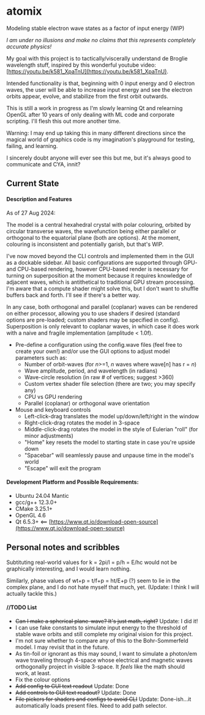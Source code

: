 # atomix
Modeling stable electron wave states as a factor of input energy (WIP)

_I am under no illusions and make no claims that this represents completely accurate physics!_

My goal with this project is to tactically/viscerally understand de Broglie wavelength stuff, inspired by this wonderful youtube video: [https://youtu.be/k581_XpaTnU](https://youtu.be/k581_XpaTnU).

Intended functionality is that, beginning with 0 input energy and 0 electron waves, the user will be able to increase input energy and see the electron orbits appear, evolve, and stabilize from the first orbit outwards.

This is still a work in progress as I'm slowly learning Qt and relearning OpenGL after 10 years of only dealing with ML code and corporate scripting. I'll flesh this out more another time.

Warning: I may end up taking this in many different directions since the magical world of graphics code is my imagination's playground for testing, failing, and learning.

I sincerely doubt anyone will ever see this but me, but it's always good to communicate and CYA, innit?

## Current State

#### Description and Features
As of 27 Aug 2024:

The model is a central hexahedral crystal with polar colouring, orbited by circular transverse waves, the wavefunction being either parallel or orthogonal to the equatorial plane (both are options). At the moment, colouring is inconsistent and potentially garish, but that's WIP.

I've now moved beyond the CLI controls and implemented them in the GUI as a dockable sidebar. All basic configurations are supported through GPU- and CPU-based rendering, however CPU-based render is necessary for turning on superposition at the moment because it requires knowledge of adjacent waves, which is antithetical to traditional GPU stream processing. I'm aware that a compute shader might solve this, but I don't want to shuffle buffers back and forth. I'll see if there's a better way.

In any case, both orthogonal and parallel (coplanar) waves can be rendered on either processor, allowing you to use shaders if desired (standard options are pre-loaded; custom shaders may be specified in config). Superposition is only relevant to coplanar waves, in which case it does work with a naive and fragile implementation (amplitude < 1.0f).

* Pre-define a configuration using the config.wave files (feel free to create your own!) and/or use the GUI options to adjust model parameters such as:
  * Number of orbit-waves (for *n*>=1, *n* waves where wave[*n*] has r = *n*)
  * Wave amplitude, period, and wavelength (in radians)
  * Wave-circle resolution (in raw \# of vertices; suggest >360)
  * Custom vertex shader file selection (there are two; you may specify any)
  * CPU vs GPU rendering
  * Parallel (coplanar) or orthogonal wave orientation
* Mouse and keyboard controls
  * Left-click-drag translates the model up/down/left/right in the window
  * Right-click-drag rotates the model in 3-space
  * Middle-click-drag rotates the model in the style of Eulerian "roll" (for minor adjustments)
  * "Home" key resets the model to starting state in case you're upside down
  * "Spacebar" will seamlessly pause and unpause time in the model's world
  * "Escape" will exit the program
 
#### Development Platform and Possible Requirements:
- Ubuntu 24.04 Mantic
- gcc/g++ 12.3.0+
- CMake 3.25.1+
- OpenGL 4.6
- Qt 6.5.3+  <== [https://www.qt.io/download-open-source](https://www.qt.io/download-open-source)

## Personal notes and scribbles

Subtituting real-world values for k = 2pi/l = p/h = E/hc would not be graphically interesting, and I would learn nothing.

Similarly, phase values of wt+p = t/f+p = ht/E+p (?) seem to lie in the complex plane, and I do not hate myself that much, yet. (Update: I think I will actually tackle this.)

#### //TODO List
* ~~Can I make a spherical plane-wave? It's just math, right?~~ Update: I did it!
* I can use fake constants to simulate input energy to the threshold of stable wave orbits and still complete my original vision for this project.
* I'm not sure whether to compare any of this to the Bohr-Sommerfeld model. I may revisit that in the future.
* As tin-foil or ignorant as this may sound, I want to simulate a photon/em wave traveling through 4-space whose electrical and magnetic waves orthogonally project in visible 3-space. It *feels* like the math should work, at least.
* Fix the colour options
* ~~Add config to GUI text readout~~ Update: Done
* ~~Add controls to GUI text readout?~~ Update: Done
* ~~File pickers for shaders and configs to avoid CLI~~ Update: Done-ish...it automatically loads present files. Need to add path selector.

